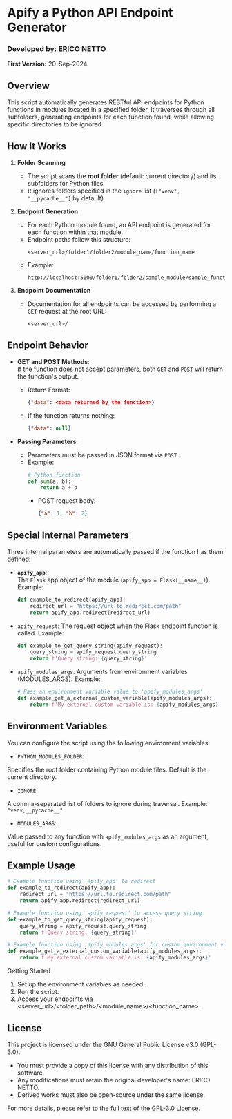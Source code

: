# Apify a Python API Endpoint Generator


### Developed by: ERICO NETTO  
**First Version:** 20-Sep-2024  

## Overview

This script automatically generates RESTful API endpoints for Python functions in modules located in a specified folder. It traverses through all subfolders, generating endpoints for each function found, while allowing specific directories to be ignored.

## How It Works

1. **Folder Scanning**  
   - The script scans the **root folder** (default: current directory) and its subfolders for Python files.
   - It ignores folders specified in the `ignore` list (`["venv", "__pycache__"]` by default).

2. **Endpoint Generation**  
   - For each Python module found, an API endpoint is generated for each function within that module.
   - Endpoint paths follow this structure:  
     ```
     <server_url>/folder1/folder2/module_name/function_name
     ```
   - Example:  
     ```
     http://localhost:5000/folder1/folder2/sample_module/sample_function
     ```

3. **Endpoint Documentation**  
   - Documentation for all endpoints can be accessed by performing a `GET` request at the root URL:  
     ```
     <server_url>/
     ```

## Endpoint Behavior

- **GET and POST Methods**:  
  If the function does not accept parameters, both `GET` and `POST` will return the function's output.  

  - Return Format:  
    ```json
    {"data": <data returned by the function>}
    ```
  - If the function returns nothing:
    ```json
    {"data": null}
    ```

- **Passing Parameters**:  
  - Parameters must be passed in JSON format via `POST`.
  - Example:  
    ```python
    # Python function
    def sum(a, b):
        return a + b
    ```
    - POST request body:  
      ```json
      {"a": 1, "b": 2}
      ```

## Special Internal Parameters

Three internal parameters are automatically passed if the function has them defined:

- **`apify_app`**:  
  The `Flask` app object of the module (`apify_app = Flask(__name__)`).  
  Example:
  ```python
  def example_to_redirect(apify_app):
      redirect_url = "https://url.to.redirect.com/path"
      return apify_app.redirect(redirect_url)

- `apify_request`:
The request object when the Flask endpoint function is called.
Example:

    ```python
    def example_to_get_query_string(apify_request):
        query_string = apify_request.query_string
        return f'Query string: {query_string}'
    ```

- `apify_modules_args`:
Arguments from environment variables (MODULES_ARGS).
Example:

    ```python
    # Pass an environment variable value to 'apify_modules_args'
    def example_get_a_external_custom_variable(apify_modules_args):
        return f'My external custom variable is: {apify_modules_args}'
    ```

## Environment Variables

You can configure the script using the following environment variables:

- `PYTHON_MODULES_FOLDER`:

Specifies the root folder containing Python module files. Default is the current directory.

- `IGNORE`:

A comma-separated list of folders to ignore during traversal. Example: `"venv,__pycache__"`

- `MODULES_ARGS`:

Value passed to any function with `apify_modules_args` as an argument, useful for custom configurations.

## Example Usage

```python
# Example function using 'apify_app' to redirect
def example_to_redirect(apify_app):
    redirect_url = "https://url.to.redirect.com/path"
    return apify_app.redirect(redirect_url)

# Example function using 'apify_request' to access query string
def example_to_get_query_string(apify_request):
    query_string = apify_request.query_string
    return f'Query string: {query_string}'

# Example function using 'apify_modules_args' for custom environment variable
def example_get_a_external_custom_variable(apify_modules_args):
    return f'My external custom variable is: {apify_modules_args}'
```

Getting Started
1. Set up the environment variables as needed.
2. Run the script.
3. Access your endpoints via <server_url>/<folder_path>/<module_name>/<function_name>.

## License

This project is licensed under the GNU General Public License v3.0 (GPL-3.0).

- You must provide a copy of this license with any distribution of this software.
- Any modifications must retain the original developer's name: ERICO NETTO.
- Derived works must also be open-source under the same license.

For more details, please refer to the [full text of the GPL-3.0 License](https://www.gnu.org/licenses/gpl-3.0.txt).

